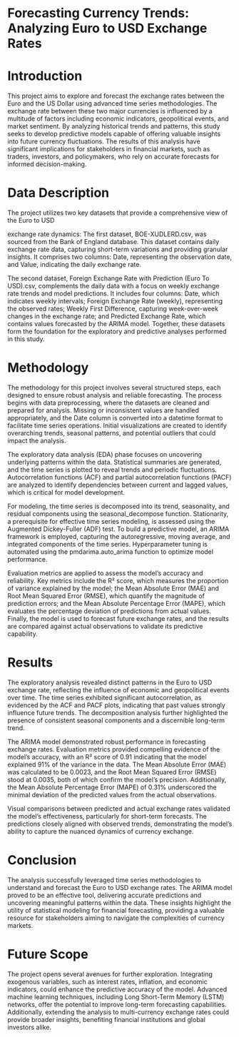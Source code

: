 # Forecasting Currency Trends: Analyzing Euro to USD Exchange Rates

# Introduction

This project aims to explore and forecast the exchange rates between the Euro and the US Dollar
using advanced time series methodologies. The exchange rate between these two major currencies
is influenced by a multitude of factors including economic indicators, geopolitical events, and
market sentiment. By analyzing historical trends and patterns, this study seeks to develop
predictive models capable of offering valuable insights into future currency fluctuations. The
results of this analysis have significant implications for stakeholders in financial markets, such as
traders, investors, and policymakers, who rely on accurate forecasts for informed decision-making.

# Data Description
The project utilizes two key datasets that provide a comprehensive view of the Euro to USD

exchange rate dynamics:
The first dataset, BOE-XUDLERD.csv, was sourced from the Bank of England database. This
dataset contains daily exchange rate data, capturing short-term variations and providing granular
insights. It comprises two columns: Date, representing the observation date, and Value, indicating
the daily exchange rate.

The second dataset, Foreign Exchange Rate with Prediction (Euro To USD).csv, complements
the daily data with a focus on weekly exchange rate trends and model predictions. It includes four
columns: Date, which indicates weekly intervals; Foreign Exchange Rate (weekly), representing
the observed rates; Weekly First Difference, capturing week-over-week changes in the exchange
rate; and Predicted Exchange Rate, which contains values forecasted by the ARIMA model.
Together, these datasets form the foundation for the exploratory and predictive analyses performed
in this study.

# Methodology

The methodology for this project involves several structured steps, each designed to ensure robust
analysis and reliable forecasting. The process begins with data preprocessing, where the datasets
are cleaned and prepared for analysis. Missing or inconsistent values are handled appropriately,
and the Date column is converted into a datetime format to facilitate time series operations. Initial
visualizations are created to identify overarching trends, seasonal patterns, and potential outliers
that could impact the analysis.

The exploratory data analysis (EDA) phase focuses on uncovering underlying patterns within the
data. Statistical summaries are generated, and the time series is plotted to reveal trends and periodic
fluctuations. Autocorrelation functions (ACF) and partial autocorrelation functions (PACF) are
analyzed to identify dependencies between current and lagged values, which is critical for model
development.

For modeling, the time series is decomposed into its trend, seasonality, and residual components
using the seasonal_decompose function. Stationarity, a prerequisite for effective time series
modeling, is assessed using the Augmented Dickey-Fuller (ADF) test. To build a predictive model,
an ARIMA framework is employed, capturing the autoregressive, moving average, and integrated
components of the time series. Hyperparameter tuning is automated using the
pmdarima.auto_arima function to optimize model performance.

Evaluation metrics are applied to assess the model’s accuracy and reliability. Key metrics include
the R² score, which measures the proportion of variance explained by the model; the Mean
Absolute Error (MAE) and Root Mean Squared Error (RMSE), which quantify the magnitude of
prediction errors; and the Mean Absolute Percentage Error (MAPE), which evaluates the
percentage deviation of predictions from actual values. Finally, the model is used to forecast future
exchange rates, and the results are compared against actual observations to validate its predictive
capability.

# Results

The exploratory analysis revealed distinct patterns in the Euro to USD exchange rate, reflecting
the influence of economic and geopolitical events over time. The time series exhibited significant
autocorrelation, as evidenced by the ACF and PACF plots, indicating that past values strongly
influence future trends. The decomposition analysis further highlighted the presence of
consistent seasonal components and a discernible long-term trend.

The ARIMA model demonstrated robust performance in forecasting exchange rates. Evaluation
metrics provided compelling evidence of the model’s accuracy, with an R² score of 0.91
indicating that the model explained 91% of the variance in the data. The Mean Absolute Error
(MAE) was calculated to be 0.0023, and the Root Mean Squared Error (RMSE) stood at 0.0035,
both of which confirm the model’s precision. Additionally, the Mean Absolute Percentage Error
(MAPE) of 0.31% underscored the minimal deviation of the predicted values from the actual
observations.

Visual comparisons between predicted and actual exchange rates validated the model’s
effectiveness, particularly for short-term forecasts. The predictions closely aligned with observed
trends, demonstrating the model’s ability to capture the nuanced dynamics of currency exchange.

# Conclusion

The analysis successfully leveraged time series methodologies to understand and forecast the Euro
to USD exchange rates. The ARIMA model proved to be an effective tool, delivering accurate
predictions and uncovering meaningful patterns within the data. These insights highlight the utility
of statistical modeling for financial forecasting, providing a valuable resource for stakeholders
aiming to navigate the complexities of currency markets.

# Future Scope

The project opens several avenues for further exploration. Integrating exogenous variables, such
as interest rates, inflation, and economic indicators, could enhance the predictive accuracy of the
model. Advanced machine learning techniques, including Long Short-Term Memory (LSTM)
networks, offer the potential to improve long-term forecasting capabilities. Additionally,
extending the analysis to multi-currency exchange rates could provide broader insights, benefiting
financial institutions and global investors alike.
